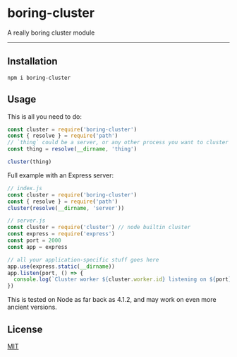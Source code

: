 # boring-cluster

A really boring cluster module

--------

## Installation

`npm i boring-cluster`

## Usage

This is all you need to do:

```javascript
const cluster = require('boring-cluster')
const { resolve } = require('path')
// `thing` could be a server, or any other process you want to cluster
const thing = resolve(__dirname, 'thing')

cluster(thing)
```

Full example with an Express server:

```javascript
// index.js
const cluster = require('boring-cluster')
const { resolve } = require('path')
cluster(resolve(__dirname, 'server'))

// server.js
const cluster = require('cluster') // node builtin cluster
const express = require('express')
const port = 2000
const app = express

// all your application-specific stuff goes here
app.use(express.static(__dirname))
app.listen(port, () => {
  console.log(`Cluster worker ${cluster.worker.id} listening on ${port}`)
})
```

This is tested on Node as far back as 4.1.2, and may work on even more ancient
versions.

## License

[MIT](./LICENSE.md)
